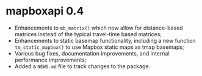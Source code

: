 # mapboxapi 0.4

* Enhancements to `mb_matrix()` which now allow for distance-based matrices instead of the typical travel-time based matrices;
* Enhancements to static basemap functionality, including a new function `tm_static_mapbox()` to use Mapbox static maps as tmap basemaps;
* Various bug fixes, documentation improvements, and internal performance improvements;
* Added a `NEWS.md` file to track changes to the package.

